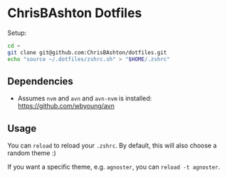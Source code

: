 # ChrisBAshton Dotfiles

Setup:

```sh
cd ~
git clone git@github.com:ChrisBAshton/dotfiles.git
echo "source ~/.dotfiles/zshrc.sh" > "$HOME/.zshrc"
```

## Dependencies

- Assumes `nvm` and `avn` and `avn-nvm` is installed: https://github.com/wbyoung/avn

## Usage

You can `reload` to reload your `.zshrc`. By default, this will also choose a random theme :)

If you want a specific theme, e.g. `agnoster`, you can `reload -t agnoster`.
